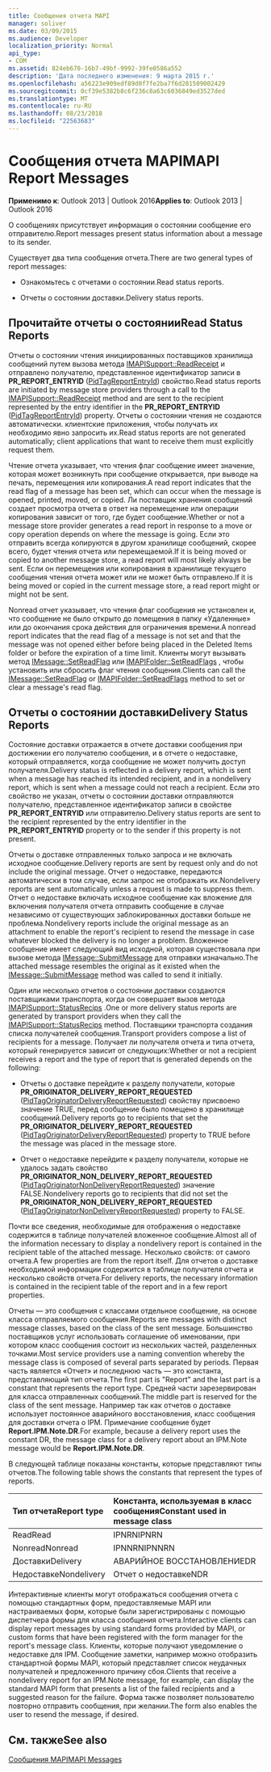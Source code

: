 ```yaml
---
title: Сообщения отчета MAPI
manager: soliver
ms.date: 03/09/2015
ms.audience: Developer
localization_priority: Normal
api_type:
- COM
ms.assetid: 824eb670-16b7-49bf-9992-39fe0586a552
description: 'Дата последнего изменения: 9 марта 2015 г.'
ms.openlocfilehash: a56223e909edf89d0f7fe2ba7f6d281509002429
ms.sourcegitcommit: 0cf39e5382b8c6f236c8a63c6036849ed3527ded
ms.translationtype: MT
ms.contentlocale: ru-RU
ms.lasthandoff: 08/23/2018
ms.locfileid: "22563683"
---
```

# <a name="mapi-report-messages"></a><span data-ttu-id="4a744-103">Сообщения отчета MAPI</span><span class="sxs-lookup"><span data-stu-id="4a744-103">MAPI Report Messages</span></span>

  
  
<span data-ttu-id="4a744-104">**Применимо к**: Outlook 2013 | Outlook 2016</span><span class="sxs-lookup"><span data-stu-id="4a744-104">**Applies to**: Outlook 2013 | Outlook 2016</span></span> 
  
<span data-ttu-id="4a744-105">О сообщениях присутствует информация о состоянии сообщение его отправителю.</span><span class="sxs-lookup"><span data-stu-id="4a744-105">Report messages present status information about a message to its sender.</span></span>
  
<span data-ttu-id="4a744-106">Существует два типа сообщения отчета.</span><span class="sxs-lookup"><span data-stu-id="4a744-106">There are two general types of report messages:</span></span>
  
- <span data-ttu-id="4a744-107">Ознакомьтесь с отчетами о состоянии.</span><span class="sxs-lookup"><span data-stu-id="4a744-107">Read status reports.</span></span>
    
- <span data-ttu-id="4a744-108">Отчеты о состоянии доставки.</span><span class="sxs-lookup"><span data-stu-id="4a744-108">Delivery status reports.</span></span>
    
## <a name="read-status-reports"></a><span data-ttu-id="4a744-109">Прочитайте отчеты о состоянии</span><span class="sxs-lookup"><span data-stu-id="4a744-109">Read Status Reports</span></span>

<span data-ttu-id="4a744-110">Отчеты о состоянии чтения инициированных поставщиков хранилища сообщений путем вызова метода [IMAPISupport::ReadReceipt](imapisupport-readreceipt.md) и отправлено получателю, представленное идентификатор записи в **PR_REPORT_ENTRYID** ([PidTagReportEntryId](pidtagreportentryid-canonical-property.md)) свойство.</span><span class="sxs-lookup"><span data-stu-id="4a744-110">Read status reports are initiated by message store providers through a call to the [IMAPISupport::ReadReceipt](imapisupport-readreceipt.md) method and are sent to the recipient represented by the entry identifier in the **PR_REPORT_ENTRYID** ([PidTagReportEntryId](pidtagreportentryid-canonical-property.md)) property.</span></span> <span data-ttu-id="4a744-111">Отчеты о состоянии чтения не создаются автоматически. клиентские приложения, чтобы получать их необходимо явно запросить их.</span><span class="sxs-lookup"><span data-stu-id="4a744-111">Read status reports are not generated automatically; client applications that want to receive them must explicitly request them.</span></span>
  
<span data-ttu-id="4a744-112">Чтение отчета указывает, что чтения флаг сообщение имеет значение, которая может возникнуть при сообщение открывается, при выводе на печать, перемещения или копирования.</span><span class="sxs-lookup"><span data-stu-id="4a744-112">A read report indicates that the read flag of a message has been set, which can occur when the message is opened, printed, moved, or copied.</span></span> <span data-ttu-id="4a744-113">Ли поставщик хранения сообщений создает просмотра отчета в ответ на перемещение или операции копирования зависит от того, где будет сообщение.</span><span class="sxs-lookup"><span data-stu-id="4a744-113">Whether or not a message store provider generates a read report in response to a move or copy operation depends on where the message is going.</span></span> <span data-ttu-id="4a744-114">Если это отправить всегда копируются в другом хранилище сообщений, скорее всего, будет чтения отчета или перемещаемой.</span><span class="sxs-lookup"><span data-stu-id="4a744-114">If it is being moved or copied to another message store, a read report will most likely always be sent.</span></span> <span data-ttu-id="4a744-115">Если он перемещения или копирования в хранилище текущего сообщения чтения отчета может или не может быть отправлено.</span><span class="sxs-lookup"><span data-stu-id="4a744-115">If it is being moved or copied in the current message store, a read report might or might not be sent.</span></span> 
  
<span data-ttu-id="4a744-116">Nonread отчет указывает, что чтения флаг сообщения не установлен и, что сообщение не было открыто до помещения в папку «Удаленные» или до окончания срока действия для ограничения времени.</span><span class="sxs-lookup"><span data-stu-id="4a744-116">A nonread report indicates that the read flag of a message is not set and that the message was not opened either before being placed in the Deleted Items folder or before the expiration of a time limit.</span></span> <span data-ttu-id="4a744-117">Клиенты могут вызывать метод [IMessage::SetReadFlag](imessage-setreadflag.md) или [IMAPIFolder::SetReadFlags](imapifolder-setreadflags.md) , чтобы установить или сбросить флаг чтения сообщения.</span><span class="sxs-lookup"><span data-stu-id="4a744-117">Clients can call the [IMessage::SetReadFlag](imessage-setreadflag.md) or [IMAPIFolder::SetReadFlags](imapifolder-setreadflags.md) method to set or clear a message's read flag.</span></span> 
  
## <a name="delivery-status-reports"></a><span data-ttu-id="4a744-118">Отчеты о состоянии доставки</span><span class="sxs-lookup"><span data-stu-id="4a744-118">Delivery Status Reports</span></span>

<span data-ttu-id="4a744-119">Состояние доставки отражается в отчете доставки сообщения при достижении его получателю сообщения, и в отчете о недоставке, который отправляется, когда сообщение не может получить доступ получателя.</span><span class="sxs-lookup"><span data-stu-id="4a744-119">Delivery status is reflected in a delivery report, which is sent when a message has reached its intended recipient, and in a nondelivery report, which is sent when a message could not reach a recipient.</span></span> <span data-ttu-id="4a744-120">Если это свойство не указан, отчеты о состоянии доставки отправляются получателю, представленное идентификатор записи в свойстве **PR_REPORT_ENTRYID** или отправителю.</span><span class="sxs-lookup"><span data-stu-id="4a744-120">Delivery status reports are sent to the recipient represented by the entry identifier in the **PR_REPORT_ENTRYID** property or to the sender if this property is not present.</span></span> 
  
<span data-ttu-id="4a744-121">Отчеты о доставке отправленных только запроса и не включать исходное сообщение.</span><span class="sxs-lookup"><span data-stu-id="4a744-121">Delivery reports are sent by request only and do not include the original message.</span></span> <span data-ttu-id="4a744-122">Отчет о недоставке, передаются автоматически в том случае, если запрос не отображать их.</span><span class="sxs-lookup"><span data-stu-id="4a744-122">Nondelivery reports are sent automatically unless a request is made to suppress them.</span></span> <span data-ttu-id="4a744-123">Отчет о недоставке включать исходное сообщение как вложение для включения получателя отчета отправить сообщение в случае независимо от существующих заблокированных доставки больше не проблема.</span><span class="sxs-lookup"><span data-stu-id="4a744-123">Nondelivery reports include the original message as an attachment to enable the report's recipient to resend the message in case whatever blocked the delivery is no longer a problem.</span></span> <span data-ttu-id="4a744-124">Вложенное сообщение имеет следующий вид исходной, которая существовала при вызове метода [IMessage::SubmitMessage](imessage-submitmessage.md) для отправки изначально.</span><span class="sxs-lookup"><span data-stu-id="4a744-124">The attached message resembles the original as it existed when the [IMessage::SubmitMessage](imessage-submitmessage.md) method was called to send it initially.</span></span> 
  
<span data-ttu-id="4a744-125">Один или несколько отчетов о состоянии доставки создаются поставщиками транспорта, когда он совершает вызов метода [IMAPISupport::StatusRecips](imapisupport-statusrecips.md) .</span><span class="sxs-lookup"><span data-stu-id="4a744-125">One or more delivery status reports are generated by transport providers when they call the [IMAPISupport::StatusRecips](imapisupport-statusrecips.md) method.</span></span> <span data-ttu-id="4a744-126">Поставщики транспорта создания списка получателей сообщения.</span><span class="sxs-lookup"><span data-stu-id="4a744-126">Transport providers compose a list of recipients for a message.</span></span> <span data-ttu-id="4a744-127">Получает ли получателя отчета и типа отчета, который генерируется зависит от следующих:</span><span class="sxs-lookup"><span data-stu-id="4a744-127">Whether or not a recipient receives a report and the type of report that is generated depends on the following:</span></span> 
  
- <span data-ttu-id="4a744-128">Отчеты о доставке перейдите к разделу получатели, которые **PR_ORIGINATOR_DELIVERY_REPORT_REQUESTED** ([PidTagOriginatorDeliveryReportRequested](pidtagoriginatordeliveryreportrequested-canonical-property.md)) свойству присвоено значение TRUE, перед сообщение было помещено в хранилище сообщений.</span><span class="sxs-lookup"><span data-stu-id="4a744-128">Delivery reports go to recipients that set the **PR_ORIGINATOR_DELIVERY_REPORT_REQUESTED** ([PidTagOriginatorDeliveryReportRequested](pidtagoriginatordeliveryreportrequested-canonical-property.md)) property to TRUE before the message was placed in the message store.</span></span>
    
- <span data-ttu-id="4a744-129">Отчет о недоставке перейдите к разделу получатели, которые не удалось задать свойство **PR_ORIGINATOR_NON_DELIVERY_REPORT_REQUESTED** ([PidTagOriginatorNonDeliveryReportRequested](pidtagoriginatornondeliveryreportrequested-canonical-property.md)) значение FALSE.</span><span class="sxs-lookup"><span data-stu-id="4a744-129">Nondelivery reports go to recipients that did not set the **PR_ORIGINATOR_NON_DELIVERY_REPORT_REQUESTED** ([PidTagOriginatorNonDeliveryReportRequested](pidtagoriginatornondeliveryreportrequested-canonical-property.md)) property to FALSE.</span></span> 
    
<span data-ttu-id="4a744-130">Почти все сведения, необходимые для отображения о недоставке содержится в таблице получателей вложенное сообщение.</span><span class="sxs-lookup"><span data-stu-id="4a744-130">Almost all of the information necessary to display a nondelivery report is contained in the recipient table of the attached message.</span></span> <span data-ttu-id="4a744-131">Несколько свойств: от самого отчета.</span><span class="sxs-lookup"><span data-stu-id="4a744-131">A few properties are from the report itself.</span></span> <span data-ttu-id="4a744-132">Для отчетов о доставке необходимой информации содержится в таблице получателя отчета и несколько свойств отчета.</span><span class="sxs-lookup"><span data-stu-id="4a744-132">For delivery reports, the necessary information is contained in the recipient table of the report and in a few report properties.</span></span> 
  
<span data-ttu-id="4a744-133">Отчеты — это сообщения с классами отдельное сообщение, на основе класса отправляемого сообщения.</span><span class="sxs-lookup"><span data-stu-id="4a744-133">Reports are messages with distinct message classes, based on the class of the sent message.</span></span> <span data-ttu-id="4a744-134">Большинство поставщиков услуг использовать соглашение об именовании, при котором класс сообщения состоит из нескольких частей, разделенных точками.</span><span class="sxs-lookup"><span data-stu-id="4a744-134">Most service providers use a naming convention whereby the message class is composed of several parts separated by periods.</span></span> <span data-ttu-id="4a744-135">Первая часть является «Отчет» и последнюю часть — это константа, представляющий тип отчета.</span><span class="sxs-lookup"><span data-stu-id="4a744-135">The first part is "Report" and the last part is a constant that represents the report type.</span></span> <span data-ttu-id="4a744-136">Средней части зарезервирован для класса отправленных сообщений.</span><span class="sxs-lookup"><span data-stu-id="4a744-136">The middle part is reserved for the class of the sent message.</span></span> <span data-ttu-id="4a744-137">Например так как отчетов о доставке использует постоянное аварийного восстановления, класс сообщения для доставки отчета о IPM. Примечание сообщение будет **Report.IPM.Note.DR**.</span><span class="sxs-lookup"><span data-stu-id="4a744-137">For example, because a delivery report uses the constant DR, the message class for a delivery report about an IPM.Note message would be **Report.IPM.Note.DR**.</span></span>
  
<span data-ttu-id="4a744-138">В следующей таблице показаны константы, которые представляют типы отчетов.</span><span class="sxs-lookup"><span data-stu-id="4a744-138">The following table shows the constants that represent the types of reports.</span></span>
  
|<span data-ttu-id="4a744-139">**Тип отчета**</span><span class="sxs-lookup"><span data-stu-id="4a744-139">**Report type**</span></span>|<span data-ttu-id="4a744-140">**Константа, используемая в класс сообщения**</span><span class="sxs-lookup"><span data-stu-id="4a744-140">**Constant used in message class**</span></span>|
|:-----|:-----|
|<span data-ttu-id="4a744-141">Read</span><span class="sxs-lookup"><span data-stu-id="4a744-141">Read</span></span>  <br/> |<span data-ttu-id="4a744-142">IPNRN</span><span class="sxs-lookup"><span data-stu-id="4a744-142">IPNRN</span></span>  <br/> |
|<span data-ttu-id="4a744-143">Nonread</span><span class="sxs-lookup"><span data-stu-id="4a744-143">Nonread</span></span>  <br/> |<span data-ttu-id="4a744-144">IPNNRN</span><span class="sxs-lookup"><span data-stu-id="4a744-144">IPNNRN</span></span>  <br/> |
|<span data-ttu-id="4a744-145">Доставки</span><span class="sxs-lookup"><span data-stu-id="4a744-145">Delivery</span></span>  <br/> |<span data-ttu-id="4a744-146">АВАРИЙНОЕ ВОССТАНОВЛЕНИЕ</span><span class="sxs-lookup"><span data-stu-id="4a744-146">DR</span></span>  <br/> |
|<span data-ttu-id="4a744-147">Недоставке</span><span class="sxs-lookup"><span data-stu-id="4a744-147">Nondelivery</span></span>  <br/> |<span data-ttu-id="4a744-148">Отчет о недоставке</span><span class="sxs-lookup"><span data-stu-id="4a744-148">NDR</span></span>  <br/> |
   
<span data-ttu-id="4a744-149">Интерактивные клиенты могут отображаться сообщения отчета с помощью стандартных форм, предоставляемые MAPI или настраиваемых форм, которые были зарегистрированы с помощью диспетчера формы для класса сообщения отчета.</span><span class="sxs-lookup"><span data-stu-id="4a744-149">Interactive clients can display report messages by using standard forms provided by MAPI, or custom forms that have been registered with the form manager for the report's message class.</span></span> <span data-ttu-id="4a744-150">Клиенты, которые получают уведомление о недоставке для IPM. Сообщение заметки, например можно отобразить стандартной формы MAPI, который представляет список неудачных получателей и предложенного причину сбоя.</span><span class="sxs-lookup"><span data-stu-id="4a744-150">Clients that receive a nondelivery report for an IPM.Note message, for example, can display the standard MAPI form that presents a list of the failed recipients and a suggested reason for the failure.</span></span> <span data-ttu-id="4a744-151">Форма также позволяет пользователю повторно отправить сообщения, при желании.</span><span class="sxs-lookup"><span data-stu-id="4a744-151">The form also enables the user to resend the message, if desired.</span></span> 
  
## <a name="see-also"></a><span data-ttu-id="4a744-152">См. также</span><span class="sxs-lookup"><span data-stu-id="4a744-152">See also</span></span>



[<span data-ttu-id="4a744-153">Сообщения MAPI</span><span class="sxs-lookup"><span data-stu-id="4a744-153">MAPI Messages</span></span>](mapi-messages.md)

